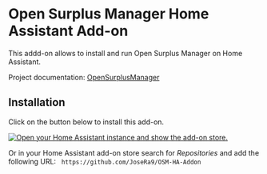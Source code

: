 # Open Surplus Manager Home Assistant Add-on

This addd-on allows to install and run Open Surplus Manager on Home Assistant.

Project documentation: [OpenSurplusManager](https://github.com/JoseRa9/OpenSurplusManager)

## Installation

Click on the button below to install this add-on.

[![Open your Home Assistant instance and show the add-on store.](https://my.home-assistant.io/badges/supervisor_store.svg)](https://github.com/JoseRa9/OSM-HA-Addon)

Or in your Home Assistant add-on store search for *Repositories* and add the following URL: ```
https://github.com/JoseRa9/OSM-HA-Addon```
